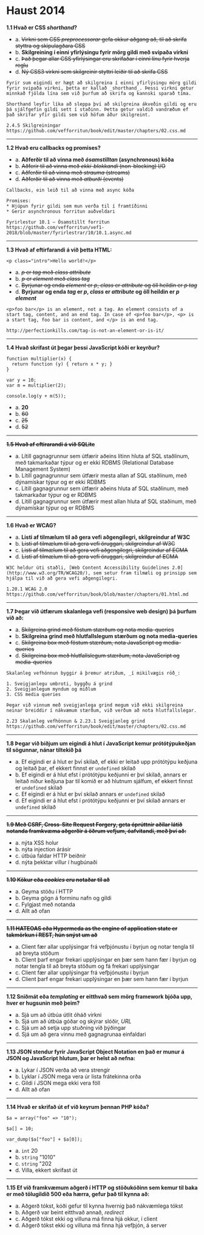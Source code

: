 # Haust 2014

**1.1 Hvað er CSS *shorthand*?**

- a. ~~Virkni sem CSS *preprocessorar* gefa okkur aðgang að, til að skrifa styttra og skipulagðara CSS~~
- b. __Skilgreining í einni yfirlýsingu fyrir mörg gildi með svipaða virkni__
- c. ~~Það þegar allar CSS yfirlýsingar eru skrifaðar í einni línu fyrir hverja reglu~~
- d. ~~Ný CSS3 virkni sem skilgreinir styttri leiðir til að skrifa CSS~~
```
Fyrir sum eigindi er hægt að skilgreina í einni yfirlýsingu mörg gildi fyrir svipaða virkni, þetta er kallað _shorthand_. Þessi virkni getur minnkað fjölda lína sem við þurfum að skrifa og kannski sparað tíma.

Shorthand leyfir líka að sleppa því að skilgreina ákveðin gildi og eru þá sjálfgefin gildi sett í staðinn. Þetta getur valdið vandræðum ef það skrifar yfir gildi sem við höfum áður skilgreint.

2.4.5 Skilgreiningar
https://github.com/vefforritun/book/edit/master/chapters/02.css.md
```
---

**1.2 Hvað eru callbacks og promises?**

- a. __Aðferðir til að vinna með *ósamstilltan* (asynchronous) kóða__
- b. ~~Aðferir til að vinna með *ekki-blokkandi* (non-blocking) I/O~~
- c. ~~Aðferðir til að vinna með *strauma* (streams)~~
- d. ~~Aðferðir til að vinna með *atburði* (events)~~
```
Callbacks, ein leið til að vinna með async kóða

Promises:
* Hjúpun fyrir gildi sem mun verða til í framtíðinni
* Gerir asynchronous forritun auðveldari

Fyrirlestur 10.1 – Ósamstillt forritun
https://github.com/vefforritun/vef1-2018/blob/master/fyrirlestrar/10/10.1.async.md
```
---

**1.3 Hvað af eftirfarandi á við þetta HTML:**
```
<p class="intro">Hello world!</p>
```
- a. ~~*p* er *tag* með *class* *attribute*~~
- b. ~~*p* er *element* með *class* *tag*~~
- c. ~~Byrjunar og enda *element* er *p*, *class* er *attribute* og öll heildin er *p* *tag*~~
- d. __Byrjunar og enda *tag* er *p*, *class* er *attribute* og öll heildin er *p* *element*__
```
<p>foo bar</p> is an element, not a tag. An element consists of a start tag, content, and an end tag. In case of <p>foo bar</p>, <p> is a start tag, foo bar is content, and </p> is an end tag.

http://perfectionkills.com/tag-is-not-an-element-or-is-it/
```
---

**1.4 Hvað skrifast út þegar þessi JavaScript kóði er keyrður?**
```
function multiplier(x) {
  return function (y) { return x * y; }
}

var y = 10;
var m = multiplier(2);

console.log(y + m(5));
```

- a. __20__
- b. ~~60~~
- c. ~~25~~
- d. ~~52~~
---
 
 **~~1.5 Hvað af eftirarandi á við SQLite~~**
 
- a. Lítill gagnagrunnur sem útfærir aðeins lítinn hluta af SQL staðlinum, með takmarkaðar týpur og er ekki RDBMS (Relational Database Management System)
- b. Lítill gagnagrunnur sem útfærir mesta allan af SQL staðlinum, með dýnamískar týpur og er ekki RDBMS
- c. Lítill gagnagrunnur sem útfærir aðeins hluta af SQL staðlinum, með takmarkaðar týpur og er RDBMS
- d. Lítill gagnagrunnur sem útfærir mest allan hluta af SQL staðinum, með dýnamískar týpur og er RDBMS
 ---
 
 **1.6 Hvað er WCAG?**

- a. __Listi af tilmælum til að gera vefi aðgengilegri, skilgreindur af W3C__
- b. ~~Listi af tilmælum til að gera vefi öruggari, skilgreindur af W3C~~
- c. ~~Listi af tilmælum til að gera vefi aðgengilegri, skilgreindur af ECMA~~
- d. ~~Listi af tilmælum til að gera vefi öruggari, skilgreindur af ECMA~~
```
W3C heldur úti staðli, [Web Content Accessibility Guidelines 2.0](http://www.w3.org/TR/WCAG20/), sem setur fram tilmæli og prinsipp sem hjálpa til við að gera vefi aðgengilegri.

1.20.1 WCAG 2.0
https://github.com/vefforritun/book/blob/master/chapters/01.html.md
```
---
 
**1.7 Þegar við útfærum skalanlega vefi (responsive web design) þá þurfum við að:**
 
- a. ~~Skilgreina grind með föstum stærðum og nota media-queries~~
- b. __Skilgreina grind með hlutfallslegum stærðum og nota media-queries__
- c. ~~Skilgreina box með föstum stærðum, nota JavaScript og media-queries~~
- d. ~~Skilgreina box með hlutfallslegum stærðum, nota JavaScript og media-queries~~
```
Skalanleg vefhönnun byggir á þremur atriðum, _í mikilvægis röð_:

1. Sveigjanlegu umbroti, byggðu á grind
2. Sveigjanlegum myndum og miðlum
3. CSS media queries

Þegar við vinnum með sveigjanlega grind megum við ekki skilgreina neinar breiddir í nákvæmum stærðum, við verðum að nota hlutfallslegar. 

2.23 Skalanleg vefhönnun & 2.23.1 Sveigjanleg grind
https://github.com/vefforritun/book/edit/master/chapters/02.css.md
```
---

**1.8 Þegar við biðjum um eigindi á hlut í JavaScript kemur prótótýpukeðjan til sögunnar, nánar tiltekið þá**
 
- a. Ef eigindi er á hlut er því skilað, ef ekki er leitað upp prótótýpu keðjuna og leitað þar, ef ekkert finnst er `undefined` skilað
- b. Ef eigindi er á hlut efst í prótótýpu keðjunni er því skilað, annars er leitað niður keðjuna þar til komið er að hlutnum sjálfum, ef ekkert finnst er `undefined` skilað
- c. Ef eigindi er á hlut er því skilað annars er `undefined` skilað
- d. Ef eigindi er á hlut efst í prótótýpu keðjunni er því skilað annars er `undefined` skilað
---

**~~1.9 Með CSRF, Cross-Site Request Forgery, geta óprúttnir aðilar látið notanda framkvæma aðgerðir á öðrum vefjum, óafvitandi, með því að:~~**
 
- a. nýta XSS holur
- b. nýta injection árásir
- c. útbúa faldar HTTP beiðnir
- d. nýta þekktar villur í hugbúnaði
---
 
**~~1.10 Kökur eða *cookies* eru notaðar til að~~**

- a. Geyma stöðu í HTTP
- b. Geyma gögn á forminu nafn og gildi
- c. Fylgjast með notanda
- d. Allt að ofan
---

**~~1.11 HATEOAS eða Hypermeda as the engine of application state er takmörkun í REST, hún snýst um að~~**

- a. Client fær allar upplýsingar frá vefþjónustu í byrjun og notar tengla til að breyta stöðum
- b. Client þarf engar frekari upplýsingar en þær sem hann fær í byrjun og notar tengla til að breyta stöðum og fá frekari upplýsingar
- c. Client fær allar upplýsingar frá vefþjónustu í byrjun
- d. Client þarf engar frekari upplýsingar en þær sem hann fær í byrjun
---

**1.12 Sniðmát eða *templating* er eitthvað sem mörg framework bjóða upp, hver er hugsunin með þeim?**

- a. Sjá um að útbúa útlit óháð virkni
- b. Sjá um að útbúa góðar og skýrar slóðir, *URL*
- c. Sjá um að setja upp stuðning við þýðingar
- d. Sjá um að gera vinnu með gagnagrunaa einfaldari
---

**1.13 JSON stendur fyrir JavaScript Object Notation en það er munur á JSON og JavaScript hlutum, þar er helst að nefna:**

- a. Lykar í JSON verða að vera strengir
- b. Lyklar í JSON mega vera úr lista frátekinna orða
- c. Gildi í JSON mega ekki vera föll
- d. Allt að ofan
---

**1.14 Hvað er skrifað út ef við keyrum þennan PHP kóða?**
```
$a = array("foo" => "10");

$a[] = 10;

var_dump($a["foo"] + $a[0]);
```

- a. `int` 20
- b. `string` "1010"
- c. `string` "202
- d. Villa, ekkert skrifast út
---

**1.15 Ef við framkvæmum aðgerð í HTTP og stöðukóðinn sem kemur til baka er með tölugildið 500 eða hærra, gefur það til kynna að:**

- a. Aðgerð tókst, kóði gefur til kynna hvernig það nákvæmlega tókst
- b. Aðgerð var beint eitthvað annað, *redirect*
- c. Aðgerð tókst ekki og villuna má finna hjá okkur, í client
- d. Aðgerð tókst ekki og villuna má finna hjá vefþjón, á server
